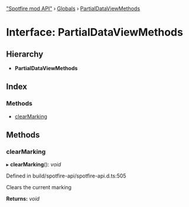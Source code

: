 ["Spotfire mod API"](../README.md) › [Globals](../globals.md) › [PartialDataViewMethods](partialdataviewmethods.md)

# Interface: PartialDataViewMethods

## Hierarchy

* **PartialDataViewMethods**

## Index

### Methods

* [clearMarking](partialdataviewmethods.md#clearmarking)

## Methods

###  clearMarking

▸ **clearMarking**(): *void*

Defined in build/spotfire-api/spotfire-api.d.ts:505

Clears the current marking

**Returns:** *void*
